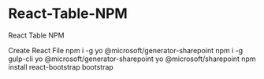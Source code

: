 # React-Table-NPM
React Table NPM

Create React File 
npm i -g yo @microsoft/generator-sharepoint
npm i -g gulp-cli yo @microsoft/generator-sharepoint
yo @microsoft/sharepoint
npm install react-bootstrap bootstrap
